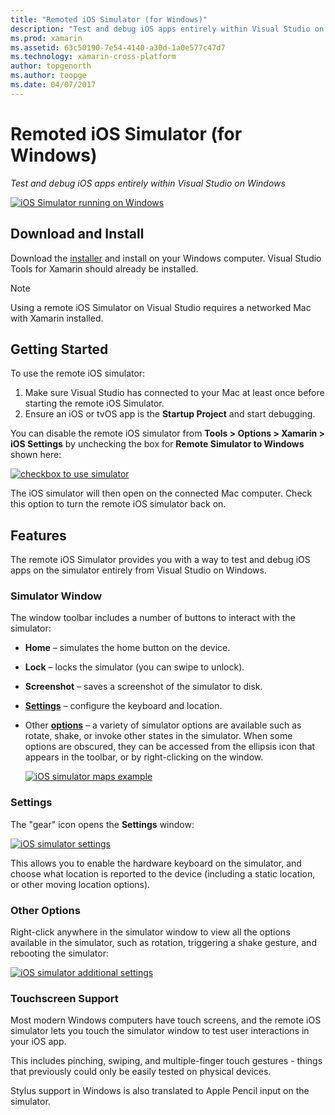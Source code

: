 ```yaml
---
title: "Remoted iOS Simulator (for Windows)"
description: "Test and debug iOS apps entirely within Visual Studio on Windows"
ms.prod: xamarin
ms.assetid: 63c50190-7e54-4140-a30d-1a0e577c47d7
ms.technology: xamarin-cross-platform
author: topgenorth
ms.author: toopge
ms.date: 04/07/2017
---
```


# Remoted iOS Simulator (for Windows)

_Test and debug iOS apps entirely within Visual Studio on Windows_

[![](ios-simulator-images/hero-sml.png "iOS Simulator running on Windows")](ios-simulator-images/hero.png#lightbox)

## Download and Install

Download the [installer](https://dl.xamarin.com/xamarin-simulator/Xamarin.Simulator.Installer.msi)
and install on your Windows computer. Visual Studio Tools for Xamarin should already be installed.

> [!NOTE]
> Using a remote iOS Simulator on Visual Studio requires a networked Mac with Xamarin installed.

## Getting Started

To use the remote iOS simulator:

1. Make sure Visual Studio has connected to your Mac at least once before starting the remote iOS Simulator.
2. Ensure an iOS or tvOS app is the **Startup Project** and start debugging.

You can disable the remote iOS simulator from **Tools > Options > Xamarin > iOS Settings**
by unchecking the box for **Remote Simulator to Windows** shown here:

[![](ios-simulator-images/options-sml.png "checkbox to use simulator")](ios-simulator-images/options.png#lightbox)

The iOS simulator will then open on the connected Mac computer. Check this option to
turn the remote iOS simulator back on.

## Features

The remote iOS Simulator provides you with a way to test and debug
iOS apps on the simulator entirely from Visual Studio on Windows.

### Simulator Window

The window toolbar includes a number of buttons to interact with the simulator:

- **Home** – simulates the home button on the device.
- **Lock** – locks the simulator (you can swipe to unlock).
- **Screenshot** – saves a screenshot of the simulator to disk.
- [**Settings**](#settings) – configure the keyboard and location.
- Other [**options**](#options) – a variety of simulator options are available such as rotate, shake, or invoke other states in the simulator. When some options are obscured, they can be accessed from the ellipsis icon that appears in the toolbar, or by right-clicking on the window.

	[![](ios-simulator-images/maps-app-sml.png "iOS simulator maps example")](ios-simulator-images/maps-app.png#lightbox)


### Settings

The "gear" icon opens the **Settings** window:

[![](ios-simulator-images/settings-sml.png "iOS simulator settings")](ios-simulator-images/settings.png#lightbox)

This allows you to enable the hardware keyboard on the simulator, and
choose what location is reported to the device (including a static location, or
other moving location options).



### Other Options

Right-click anywhere in the simulator window to view all the options available in the simulator, such as
rotation, triggering a shake gesture, and rebooting the simulator:

[![](ios-simulator-images/more-sml.png "iOS simulator additional settings")](ios-simulator-images/more.png#lightbox)

### Touchscreen Support

Most modern Windows computers have touch screens, and the remote iOS simulator
lets you touch the simulator window to test user interactions in your iOS app.

This includes pinching, swiping, and multiple-finger touch gestures - things that
previously could only be easily tested on physical devices.

Stylus support in Windows is also translated to Apple Pencil input on the simulator.

<!--
<a name="knownissues" />

# Known Issues

 - Apple Watch devices may show in the Visual Studio device list, but are not yet supported.
 - Launching in **Release** mode may also start Apple’s simulator on the networked Mac.
 - Closing the remote iOS Simulator on Windows will not immediately stop debugging in Visual Studio. Stop debugging manually from the menu or the red button.
 - Opening too many different simulators simultaneously will produce unexpected results.
 - Exception of type `Foundation.NSErrorException` may be thrown while launching Simulators. Workaround is to kill csproxy (server process) on the Mac host and re-deploy to the simulator.
 - Performance may be slower when using Xcode 8
-->
